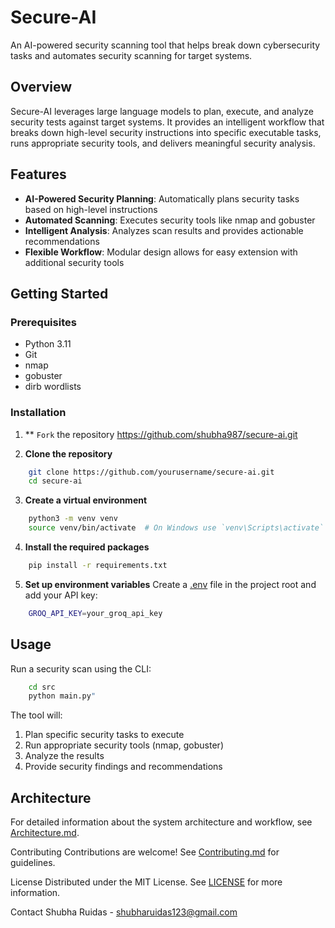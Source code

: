 # Secure-AI

An AI-powered security scanning tool that helps break down cybersecurity tasks and automates security scanning for target systems.

## Overview

Secure-AI leverages large language models to plan, execute, and analyze security tests against target systems. It provides an intelligent workflow that breaks down high-level security instructions into specific executable tasks, runs appropriate security tools, and delivers meaningful security analysis.

## Features

- **AI-Powered Security Planning**: Automatically plans security tasks based on high-level instructions
- **Automated Scanning**: Executes security tools like nmap and gobuster
- **Intelligent Analysis**: Analyzes scan results and provides actionable recommendations
- **Flexible Workflow**: Modular design allows for easy extension with additional security tools

## Getting Started

### Prerequisites
- Python 3.11
- Git
- nmap
- gobuster
- dirb wordlists

### Installation

1. ** `Fork` the repository https://github.com/shubha987/secure-ai.git

2. **Clone the repository**
```sh
    git clone https://github.com/yourusername/secure-ai.git
    cd secure-ai
```

3. **Create a virtual environment**
```sh
    python3 -m venv venv
    source venv/bin/activate  # On Windows use `venv\Scripts\activate`
```

4. **Install the required packages**
```sh
    pip install -r requirements.txt
```

5. **Set up environment variables**
    Create a [.env](http://_vscodecontentref_/0) file in the project root and add your API key:
```sh
    GROQ_API_KEY=your_groq_api_key
```

## Usage

Run a security scan using the CLI:
```sh
    cd src
    python main.py"
```
The tool will:

1. Plan specific security tasks to execute
2. Run appropriate security tools (nmap, gobuster)
3. Analyze the results
4. Provide security findings and recommendations

## Architecture
For detailed information about the system architecture and workflow, see [Architecture.md](Architecture.md).

Contributing
Contributions are welcome! See [Contributing.md](contributing.md) for guidelines.

License
Distributed under the MIT License. See [LICENSE](LICENSE) for more information.

Contact
Shubha Ruidas -  shubharuidas123@gmail.com


